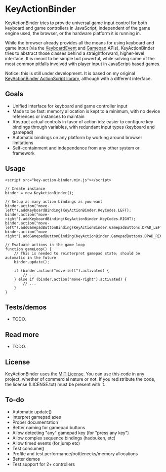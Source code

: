 # KeyActionBinder

KeyActionBinder tries to provide universal game input control for both keyboard and game controllers in JavaScript, independent of the game engine used, the browser, or the hardware platform it is running in.

While the browser already provides all the means for using keyboard and game input (via the [KeyboardEvent](https://developer.mozilla.org/en-US/docs/Web/API/KeyboardEvent/KeyboardEvent) and [Gamepad](https://developer.mozilla.org/en-US/docs/Web/Guide/API/Gamepad) APIs), KeyActionBinder tries to abstract those classes behind a straightforward, higher-level interface. It is meant to be simple but powerful, while solving some of the most common pitfalls involved with player input in JavaScript-based games.

Notice: this is still under development. It is based on my original [KeyActionBinder ActionScript library](https://github.com/zeh/key-action-binder), although with a different interface.


## Goals

 * Unified interface for keyboard and game controller input
 * Made to be fast: memory allocation is kept to a minimum, with no device references or instances to maintain
 * Abstract actual controls in favor of action ids: easier to configure key bindings through variables, with redundant input types (keyboard and gamepad)
 * Automatic bindings on any platform by working around browser limitations
 * Self-containment and independence from any other system or framework

## Usage

	<script src="key-action-binder.min.js"></script>

	// Create instance
	binder = new KeyActionBinder();
	
	// Setup as many action bindings as you want
	binder.action("move-left").addKeyboardBinding(KeyActionBinder.KeyCodes.LEFT);
	binder.action("move-right").addKeyboardBinding(KeyActionBinder.KeyCodes.RIGHT);
	binder.action("move-left").addGamepadButtonBinding(KeyActionBinder.GamepadButtons.DPAD_LEFT);
	binder.action("move-right").addGamepadButtonBinding(KeyActionBinder.GamepadButtons.DPAD_RIGHT);

	// Evaluate actions in the game loop
	function gameLoop() {
		// This is needed to reinterpret gamepad state; should be automatic in the future
		binder.update();

		if (binder.action("move-left").activated) {
			// ...
		} else if (binder.action("move-right").activated) {
			// ...
		}
	}

## Tests/demos

 * TODO.


## Read more

 * TODO.


## License

KeyActionBinder uses the [MIT License](http://choosealicense.com/licenses/mit/). You can use this code in any project, whether of commercial nature or not. If you redistribute the code, the license (LICENSE.txt) must be present with it.


## To-do

 * Automatic update()
 * Interpret gamepad axes
 * Proper documentation
 * Better naming for gamepad buttons
 * Allow detecting "any" gamepad key (for "press any key")
 * Allow complex sequence bindings (hadouken, etc)
 * Allow timed events (for jump etc)
 * Test consume()
 * Profile and test performance/bottlenecks/memory allocations
 * Better demos
 * Test support for 2+ controllers